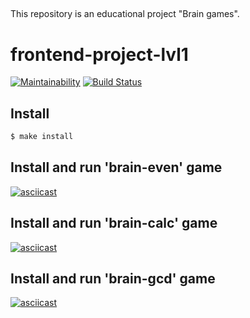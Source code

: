 ##
This repository is an educational project "Brain games".

# frontend-project-lvl1

[![Maintainability](https://api.codeclimate.com/v1/badges/4b6b8a17563dc4d9bcbf/maintainability)](https://codeclimate.com/github/Mkleon/frontend-project-lvl1/maintainability)
[![Build Status](https://travis-ci.com/Mkleon/frontend-project-lvl1.svg?branch=master)](https://travis-ci.com/Mkleon/frontend-project-lvl1)

## Install

```sh
$ make install
```

## Install and run 'brain-even' game

[![asciicast](https://asciinema.org/a/283397.svg)](https://asciinema.org/a/283397)

## Install and run 'brain-calc' game
[![asciicast](https://asciinema.org/a/284039.svg)](https://asciinema.org/a/284039)

## Install and run 'brain-gcd' game
[![asciicast](https://asciinema.org/a/284041.svg)](https://asciinema.org/a/284041)